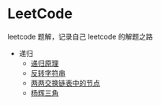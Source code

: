 # LeetCode

leetcode 题解，记录自己 leetcode 的解题之路

+ 递归
  + [递归原理](./docs/guide/recursion/principle.md)
  + [反转字符串](./docs/guide/recursion/print-reverse.md)
  + [两两交换链表中的节点](./docs/guide/recursion/swap-pairs.md)
  + [杨辉三角](./docs/guide/recursion/generate.md)

